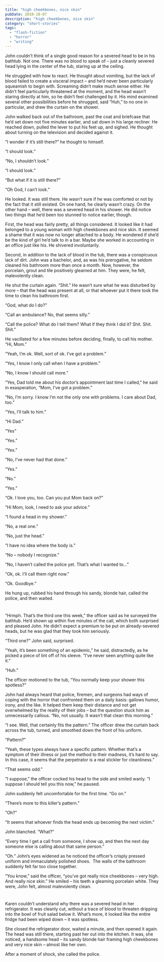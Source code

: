 ```yaml
---
title: "high cheekbones, nice skin"
pubDate: 2010-10-07
description: "high cheekbones, nice skin"
category: "short-stories"
tags:
  - "flash-fiction"
  - "horror"
  - "writing"
---
```


John couldn’t think of a single good reason for a severed head to be in his bathtub. Not one. There was no blood to speak of – just a cleanly severed head lying in the center of the tub, staring up at the ceiling.

He struggled with how to react. He thought about vomiting, but the lack of blood failed to create a visceral impact – and he’d never been particularly squeamish to begin with. Screaming didn’t make much sense either. He didn’t feel particularly threatened at the moment, and the head wasn’t staring directly at him, so he didn’t feel challenged by it. His mind examined several other possibilities before he shrugged, said “Huh,” to no one in particular, and drew the curtain on the shower.

John walked back out of the bathroom, past the coat and briefcase that he’d set down not five minutes earlier, and sat down in his large recliner. He reached down, pulled the lever to put his feet up, and sighed. He thought about turning on the television and decided against it.

“I wonder if it’s still there?” he thought to himself.

“I should look.”

“No, I shouldn’t look.”

“I should look.”

“But what if it is still there?”

“Oh God, I can’t look.”

He looked. It was still there. He wasn’t sure if he was comforted or not by the fact that it still existed. On one hand, he clearly wasn’t crazy. On the other hand – well, there was a severed head in his shower. He did notice two things that he’d been too stunned to notice earlier, though.

First, the head was fairly pretty, all things considered. It looked like it had belonged to a young woman with high cheekbones and nice skin. It seemed a shame that it was now no longer attached to a body. He wondered if she’d be the kind of girl he’d talk to in a bar. Maybe she worked in accounting in an office just like his. He shivered involuntarily.

Second, in addition to the lack of blood in the tub, there was a conspicuous lack of dirt. John was a bachelor, and, as was his prerogative, he seldom cleaned his bathroom more than once a month. Now, however, the porcelain, grout and tile positively gleamed at him. They were, he felt, malevolently clean.

He shut the curtain again. “Shit.” He wasn’t sure what he was disturbed by more – that the head was present at all, or that whoever put it there took the time to clean his bathroom first.

“God, what do I do?”

“Call an ambulance? No, that seems silly.”

“Call the police? What do I tell them? What if they think I did it? Shit. Shit. Shit.”

He vacillated for a few minutes before deciding, finally, to call his mother. “Hi, Mom.”

“Yeah, I’m ok. Well, sort of ok. I’ve got a problem.”

“Yes, I know I only call when I have a problem.”

“No, I know I should call more.”

“Yes, Dad told me about his doctor’s appointment last time I called,” he said in exasperation, “Mom, I’ve got a problem.”

“No, I’m sorry. I know I’m not the only one with problems. I care about Dad, too.”

“Yes, I’ll talk to him.”

“Hi Dad.”

“Yes”

“Yes.”

“Yes.”

“No, I’ve never had that done.”

“Yes.”

“No.”

“Yes.”

“Ok. I love you, too. Can you put Mom back on?”

“Hi Mom, look, I need to ask your advice.”

“I found a head in my shower.”

“No, a real one.”

“No, just the head.”

“I have no idea where the body is.”

“No – nobody I recognize.”

“No, I haven’t called the police yet. That’s what I wanted to…”

“Ok, ok. I’ll call them right now.”

“Ok. Goodbye.”

He hung up, rubbed his hand through his sandy, blonde hair, called the police, and then waited.

#

“Hrmph. That’s the third one this week,” the officer said as he surveyed the bathtub. He’d shown up within five minutes of the call, which both surprised and pleased John. He didn’t expect a premium to be put on already-severed heads, but he was glad that they took him seriously.

“Third one?” John said, surprised.

“Yeah, it’s been something of an epidemic,” he said, distractedly, as he picked a piece of lint off of his sleeve. “I’ve never seen anything quite like it.”

“Huh.”

The officer motioned to the tub, “You normally keep your shower this spotless?”

John had always heard that police, firemen, and surgeons had ways of coping with the horror that confronted them on a daily basis: gallows humor, irony, and the like. It helped them keep their distance and not get overwhelmed by the reality of their jobs – but the question stuck him as unnecessarily callous. “No, not usually. It wasn’t that clean this morning.”

“I see. Well, that certainly fits the pattern.” The officer drew the curtain back across the tub, turned, and smoothed down the front of his uniform.

“Pattern?”

“Yeah, these types always have a specific pattern. Whether that’s a symptom of their illness or just the method to their madness, it’s hard to say. In this case, it seems that the perpetrator is a real stickler for cleanliness.”

“That seems odd.”

“I suppose,” the officer cocked his head to the side and smiled wanly. “I suppose I should tell you this now,” he paused.

John suddenly felt uncomfortable for the first time. “Go on.”

“There’s more to this killer’s pattern.”

“Oh?”

“It seems that whoever finds the head ends up becoming the next victim.”

John blanched. “What?”

“Every time I get a call from someone, I show up, and then the next day someone else is calling about that same person.”

“Oh.” John’s eyes widened as he noticed the officer’s crisply pressed uniform and immaculately polished shoes.  The walls of the bathroom suddenly felt far too close together.

“You know,” said the officer, “you’ve got really nice cheekbones – very high. And really nice skin.” He smiled – his teeth a gleaming porcelain white. They were, John felt, almost malevolently clean.

#

Karen couldn’t understand why there was a severed head in her refrigerator. It was cleanly cut, without a trace of blood to threaten dripping into the bowl of fruit salad below it. What’s more, it looked like the entire fridge had been wiped down – it was spotless.

She closed the refrigerator door, waited a minute, and then opened it again. The head was still there, starting past her out into the kitchen. It was, she noticed, a handsome head – its sandy blonde hair framing high cheekbones and very nice skin – almost like her own.

After a moment of shock, she called the police.
